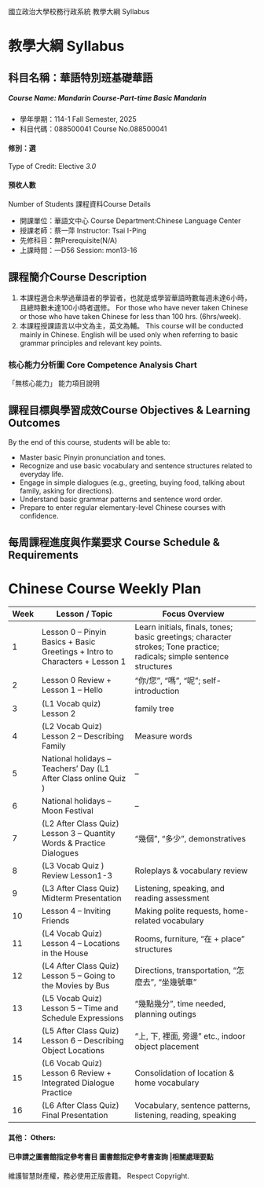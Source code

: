 國立政治大學校務行政系統 教學大綱 Syllabus
# 教學大綱 Syllabus
##  科目名稱：華語特別班基礎華語
#####  Course Name: Mandarin Course-Part-time Basic Mandarin
  * 學年學期：114-1 Fall Semester, 2025 
  * 科目代碼：088500041 Course No.088500041
#### 修別：選
Type of Credit: Elective 
_3.0_
#### 預收人數
Number of Students
課程資料Course Details
  * 開課單位：華語文中心 Course Department:Chinese Language Center 
  * 授課老師：蔡一萍 Instructor: Tsai I-Ping 
  * 先修科目：無Prerequisite(N/A)
  * 上課時間：一D56 Session: mon13-16
##  課程簡介Course Description
  1. 本課程適合未學過華語者的學習者，也就是或學習華語時數每週未達6小時，且總時數未達100小時者選修。
For those who have never taken Chinese or those who have taken Chinese for less than 100 hrs. (6hrs/week).
  1. 本課程授課語言以中文為主，英文為輔。
This course will be conducted mainly in Chinese. English will be used only when referring to basic grammar principles and relevant key points.
###  核心能力分析圖 Core Competence Analysis Chart
「無核心能力」 
能力項目說明
##  課程目標與學習成效Course Objectives & Learning Outcomes 
By the end of this course, students will be able to:
  * Master basic Pinyin pronunciation and tones.
  * Recognize and use basic vocabulary and sentence structures related to everyday life.
  * Engage in simple dialogues (e.g., greeting, buying food, talking about family, asking for directions).
  * Understand basic grammar patterns and sentence word order.
  * Prepare to enter regular elementary-level Chinese courses with confidence.
##  每周課程進度與作業要求 Course Schedule & Requirements
# Chinese Course Weekly Plan
Week |  Lesson / Topic |  Focus Overview  
---|---|---  
1 |  Lesson 0 – Pinyin Basics + Basic Greetings + Intro to Characters + Lesson 1 |  Learn initials, finals, tones; basic greetings; character strokes; Tone practice; radicals; simple sentence structures  
2 |  Lesson 0 Review + Lesson 1 – Hello |  “你/您”, “嗎”, “呢”; self-introduction  
3 |  (L1 Vocab quiz)  Lesson 2 |  family tree  
4 |  (L2 Vocab Quiz) Lesson 2 – Describing Family |  Measure words  
5 |  National holidays – Teachers’ Day (L1 After Class online Quiz ) |  –  
6 |  National holidays – Moon Festival |  –  
7 |  (L2 After Class Quiz) Lesson 3 – Quantity Words & Practice Dialogues |  “幾個”, “多少”, demonstratives  
8 |  (L3 Vocab Quiz ) Review Lesson1-3 |  Roleplays & vocabulary review  
9 |  (L3 After Class Quiz) Midterm Presentation |  Listening, speaking, and reading assessment  
10 |  Lesson 4 – Inviting Friends |  Making polite requests, home-related vocabulary  
11 |  (L4 Vocab Quiz) Lesson 4 – Locations in the House |  Rooms, furniture, “在 + place” structures  
12 |  (L4 After Class Quiz) Lesson 5 – Going to the Movies by Bus |  Directions, transportation, “怎麼去”, “坐幾號車”  
13 |  (L5 Vocab Quiz) Lesson 5 – Time and Schedule Expressions |  “幾點幾分”, time needed, planning outings  
14 |  (L5 After Class Quiz) Lesson 6 – Describing Object Locations |  “上, 下, 裡面, 旁邊” etc., indoor object placement  
15 |  (L6 Vocab Quiz) Lesson 6 Review + Integrated Dialogue Practice |  Consolidation of location & home vocabulary  
16 |  (L6 After Class Quiz) Final Presentation |  Vocabulary, sentence patterns, listening, reading, speaking  
####  其他： Others:
####  已申請之圖書館指定參考書目  圖書館指定參考書查詢 |相關處理要點
維護智慧財產權，務必使用正版書籍。 Respect Copyright.